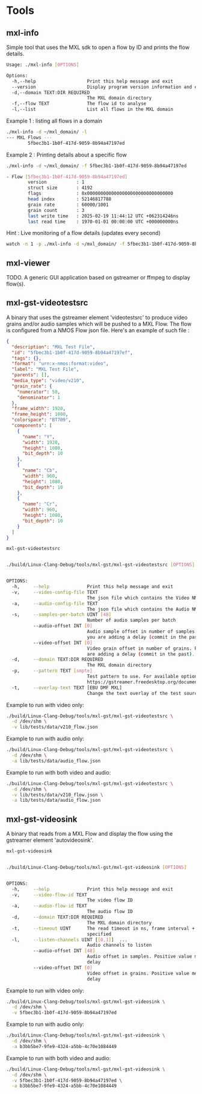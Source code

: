<!-- SPDX-FileCopyrightText: 2025 Contributors to the Media eXchange Layer project. -->
<!-- SPDX-License-Identifier: CC-BY-4.0 -->

# Tools

## mxl-info

Simple tool that uses the MXL sdk to open a flow by ID and prints the flow details.

```bash
Usage: ./mxl-info [OPTIONS]

Options:
  -h,--help                   Print this help message and exit
  --version                   Display program version information and exit
  -d,--domain TEXT:DIR REQUIRED
                              The MXL domain directory
  -f,--flow TEXT              The flow id to analyse
  -l,--list                   List all flows in the MXL domain
```

Example 1 : listing all flows in a domain

```bash
./mxl-info -d ~/mxl_domain/ -l
--- MXL Flows ---
        5fbec3b1-1b0f-417d-9059-8b94a47197ed

```

Example 2 : Printing details about a specific flow

```bash
./mxl-info -d ~/mxl_domain/ -f 5fbec3b1-1b0f-417d-9059-8b94a47197ed

- Flow [5fbec3b1-1b0f-417d-9059-8b94a47197ed]
        version           : 1
        struct size       : 4192
        flags             : 0x00000000000000000000000000000000
        head index        : 52146817788
        grain rate        : 60000/1001
        grain count       : 3
        last write time   : 2025-02-19 11:44:12 UTC +062314246ns
        last read time    : 1970-01-01 00:00:00 UTC +000000000ns
```

Hint : Live monitoring of a flow details (updates every second)

```bash
watch -n 1 -p ./mxl-info -d ~/mxl_domain/ -f 5fbec3b1-1b0f-417d-9059-8b94a47197ed
```

## mxl-viewer

TODO. A generic GUI application based on gstreamer or ffmpeg to display flow(s).

## mxl-gst-videotestsrc

A binary that uses the gstreamer element 'videotestsrc' to produce video grains and/or audio samples which will be pushed to a MXL Flow. The flow is configured from a NMOS Flow json file. Here's an example of such file :

```json
{
  "description": "MXL Test File",
  "id": "5fbec3b1-1b0f-417d-9059-8b94a47197ef",
  "tags": {},
  "format": "urn:x-nmos:format:video",
  "label": "MXL Test File",
  "parents": [],
  "media_type": "video/v210",
  "grain_rate": {
    "numerator": 50,
    "denominator": 1
  },
  "frame_width": 1920,
  "frame_height": 1080,
  "colorspace": "BT709",
  "components": [
    {
      "name": "Y",
      "width": 1920,
      "height": 1080,
      "bit_depth": 10
    },
    {
      "name": "Cb",
      "width": 960,
      "height": 1080,
      "bit_depth": 10
    },
    {
      "name": "Cr",
      "width": 960,
      "height": 1080,
      "bit_depth": 10
    }
  ]
}
```

```bash
mxl-gst-videotestsrc


./build/Linux-Clang-Debug/tools/mxl-gst/mxl-gst-videotestsrc [OPTIONS]


OPTIONS:
  -h,     --help              Print this help message and exit
  -v,     --video-config-file TEXT
                              The json file which contains the Video NMOS Flow configuration
  -a,     --audio-config-file TEXT
                              The json file which contains the Audio NMOS Flow configuration
  -s,     --samples-per-batch UINT [48]
                              Number of audio samples per batch
          --audio-offset INT [0]
                              Audio sample offset in number of samples. Positive value means
                              you are adding a delay (commit in the past).
          --video-offset INT [0]
                              Video grain offset in number of grains. Positive value means you
                              are adding a delay (commit in the past).
  -d,     --domain TEXT:DIR REQUIRED
                              The MXL domain directory
  -p,     --pattern TEXT [smpte]
                              Test pattern to use. For available options see
                              https://gstreamer.freedesktop.org/documentation/videotestsrc/index.html?gi-language=c#GstVideoTestSrcPattern
  -t,     --overlay-text TEXT [EBU DMF MXL]
                              Change the text overlay of the test source
```

Example to run with video only:

```bash
./build/Linux-Clang-Debug/tools/mxl-gst/mxl-gst-videotestsrc \
  -d /dev/shm \
  -v lib/tests/data/v210_flow.json
```

Example to run with audio only:

```bash
./build/Linux-Clang-Debug/tools/mxl-gst/mxl-gst-videotestsrc \
  -d /dev/shm \
  -a lib/tests/data/audio_flow.json
```

Example to run with both video and audio:

```bash
./build/Linux-Clang-Debug/tools/mxl-gst/mxl-gst-videotestsrc \
  -d /dev/shm \
  -v lib/tests/data/v210_flow.json \
  -a lib/tests/data/audio_flow.json

```

## mxl-gst-videosink

A binary that reads from a MXL Flow and display the flow using the gstreamer element 'autovideosink'.

```bash
mxl-gst-videosink


./build/Linux-Clang-Debug/tools/mxl-gst/mxl-gst-videosink [OPTIONS]


OPTIONS:
  -h,     --help              Print this help message and exit
  -v,     --video-flow-id TEXT
                              The video flow ID
  -a,     --audio-flow-id TEXT
                              The audio flow ID
  -d,     --domain TEXT:DIR REQUIRED
                              The MXL domain directory
  -t,     --timeout UINT      The read timeout in ns, frame interval + 1 ms used if not
                              specified
  -l,     --listen-channels UINT [[0,1]]  ...
                              Audio channels to listen
          --audio-offset INT [48]
                              Audio offset in samples. Positive value means you are adding a
                              delay
          --video-offset INT [0]
                              Video offset in grains. Positive value means you are adding a
                              delay
```

Example to run with video only:

```bash
./build/Linux-Clang-Debug/tools/mxl-gst/mxl-gst-videosink \
  -d /dev/shm \
  -v 5fbec3b1-1b0f-417d-9059-8b94a47197ed
```

Example to run with audio only:

```bash
./build/Linux-Clang-Debug/tools/mxl-gst/mxl-gst-videosink \
  -d /dev/shm \
  -a b3bb5be7-9fe9-4324-a5bb-4c70e1084449
```

Example to run with both video and audio:

```bash
./build/Linux-Clang-Debug/tools/mxl-gst/mxl-gst-videosink \
  -d /dev/shm \
  -v 5fbec3b1-1b0f-417d-9059-8b94a47197ed \
  -a b3bb5be7-9fe9-4324-a5bb-4c70e1084449



```
